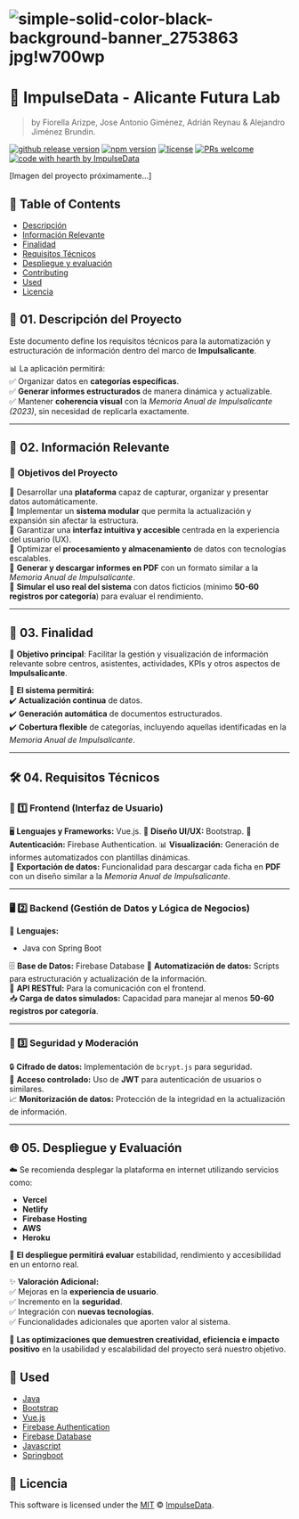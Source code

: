 # ![simple-solid-color-black-background-banner_2753863 jpg!w700wp](https://github.com/user-attachments/assets/64d71e13-cd6d-40f0-bf8d-65587cf91b07)


# 🚀 ImpulseData - Alicante Futura Lab

> by Fiorella Arizpe, Jose Antonio Giménez, Adrián Reynau & Alejandro Jiménez Brundin.

[![github release version](https://img.shields.io/github/v/release/brundindev/ImpulseData.svg?include_prereleases)](https://github.com/brundindev/ImpulseData/releases/latest) [![npm version](https://img.shields.io/npm/v/@toast-ui/editor.svg)](https://www.npmjs.com/package/@toast-ui/editor) [![license](https://img.shields.io/github/license/brundindev/tui.editor.svg)](https://github.com/nhn/tui.editor/blob/master/LICENSE) [![PRs welcome](https://img.shields.io/badge/PRs-welcome-ff69b4.svg)](https://github.com/nhn/tui.editor/issues?q=is%3Aissue+is%3Aopen+label%3A%22help+wanted%22) [![code with hearth by ImpulseData](https://img.shields.io/badge/%3C%2F%3E%20with%20%E2%99%A5%20by-ImpulseData-ff1414.svg)](https://github.com/nhn)

[Imagen del proyecto próximamente...]

## 🚩 Table of Contents

- [Descripción](#-📌01.-descripcion-del-proyecto)
- [Información Relevante](#-features)
- [Finalidad](#-examples)
- [Requisitos Técnicos  ](#-browser-support)
- [Despliegue y evaluación](#-pull-request-steps)
- [Contributing](#-contributing)
- [Used](#-used)
- [Licencia](#-licencia)

## 📌 01. Descripción del Proyecto  
Este documento define los requisitos técnicos para la automatización y estructuración de información dentro del marco de **Impulsalicante**.  

📊 La aplicación permitirá:  
✅ Organizar datos en **categorías específicas**.  
✅ **Generar informes estructurados** de manera dinámica y actualizable.  
✅ Mantener **coherencia visual** con la *Memoria Anual de Impulsalicante (2023)*, sin necesidad de replicarla exactamente.  

---

## 🎯 02. Información Relevante  

### 🎯 **Objetivos del Proyecto**  
🔹 Desarrollar una **plataforma** capaz de capturar, organizar y presentar datos automáticamente.  
🔹 Implementar un **sistema modular** que permita la actualización y expansión sin afectar la estructura.  
🔹 Garantizar una **interfaz intuitiva y accesible** centrada en la experiencia del usuario (UX).  
🔹 Optimizar el **procesamiento y almacenamiento** de datos con tecnologías escalables.  
🔹 **Generar y descargar informes en PDF** con un formato similar a la *Memoria Anual de Impulsalicante*.  
🔹 **Simular el uso real del sistema** con datos ficticios (mínimo **50-60 registros por categoría**) para evaluar el rendimiento.  

---

## 🎯 03. Finalidad  
📌 **Objetivo principal**: Facilitar la gestión y visualización de información relevante sobre centros, asistentes, actividades, KPIs y otros aspectos de **Impulsalicante**.  

🔎 **El sistema permitirá:**  
✔️ **Actualización continua** de datos.  
✔️ **Generación automática** de documentos estructurados.  
✔️ **Cobertura flexible** de categorías, incluyendo aquellas identificadas en la *Memoria Anual de Impulsalicante*.  

---

## 🛠️ 04. Requisitos Técnicos  

### 🎨 1️⃣ **Frontend (Interfaz de Usuario)**  
🖥️ **Lenguajes y Frameworks:** Vue.js.
🎨 **Diseño UI/UX:** Bootstrap.
🔐 **Autenticación:** Firebase Authentication.
📊 **Visualización:** Generación de informes automatizados con plantillas dinámicas.  
📄 **Exportación de datos:** Funcionalidad para descargar cada ficha en **PDF** con un diseño similar a la *Memoria Anual de Impulsalicante*.  

---

### 🖥️ 2️⃣ **Backend (Gestión de Datos y Lógica de Negocios)**  
🚀 **Lenguajes:**  
- Java con Spring Boot  

🗄️ **Base de Datos:** Firebase Database 
🔄 **Automatización de datos:** Scripts para estructuración y actualización de la información.  
📡 **API RESTful:** Para la comunicación con el frontend.  
📥 **Carga de datos simulados:** Capacidad para manejar al menos **50-60 registros por categoría**.  

---

### 🔐 3️⃣ **Seguridad y Moderación**  
🔒 **Cifrado de datos:** Implementación de `bcrypt.js` para seguridad.  
🔑 **Acceso controlado:** Uso de **JWT** para autenticación de usuarios o similares.  
📈 **Monitorización de datos:** Protección de la integridad en la actualización de información.  

---

## 🌐 05. Despliegue y Evaluación  

☁️ Se recomienda desplegar la plataforma en internet utilizando servicios como:  
- **Vercel**  
- **Netlify**  
- **Firebase Hosting**  
- **AWS**  
- **Heroku**  

🔎 **El despliegue permitirá evaluar** estabilidad, rendimiento y accesibilidad en un entorno real.  

✨ **Valoración Adicional:**  
✅ Mejoras en la **experiencia de usuario**.  
✅ Incremento en la **seguridad**.  
✅ Integración con **nuevas tecnologías**.  
✅ Funcionalidades adicionales que aporten valor al sistema.  

📌 **Las optimizaciones que demuestren creatividad, eficiencia e impacto positivo** en la usabilidad y escalabilidad del proyecto será nuestro objetivo.  

## 🚀 Used

* [Java](https://java.com)
* [Bootstrap](https://bootstrap.com)
* [Vue.js](https://vuejs.org)
* [Firebase Authentication](https://firebase.com)
* [Firebase Database](https://firebase.com)
* [Javascript](https://developer.mozilla.org/es/docs/Web/JavaScript)
* [Springboot](https://spring.io/projects/spring-boot)


## 📜 Licencia

This software is licensed under the [MIT](https://github.com/brundindev/ImpulseData/blob/main/LICENSE) © [ImpulseData](https://github.com/brundindev/ImpulseData).
